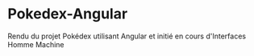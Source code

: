# Pokedex-Angular
Rendu du projet Pokédex utilisant Angular et initié en cours d'Interfaces Homme Machine
